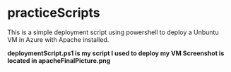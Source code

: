 # practiceScripts

This is a simple deployment script using powershell to deploy a Unbuntu VM in Azure with Apache installed. 

**deploymentScript.ps1 is my script I used to deploy my VM
Screenshot is located in apacheFinalPicture.png**

